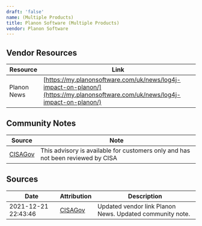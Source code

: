 ```yaml
---
draft: 'false'
name: (Multiple Products)
title: Planon Software (Multiple Products)
vendor: Planon Software
---
```


## Vendor Resources
| Resource | Link |
| --- | --- |
| Planon News | [https://my.planonsoftware.com/uk/news/log4j-impact-on-planon/](https://my.planonsoftware.com/uk/news/log4j-impact-on-planon/) |


## Community Notes
| Source | Note |
| --- | --- |
| [CISAGov](https://raw.githubusercontent.com/cisagov/log4j-affected-db/develop/README.md) | This advisory is available for customers only and has not been reviewed by CISA |

## Sources
| Date | Attribution | Description |
| --- | --- | --- |
| 2021-12-21 22:43:46 | [CISAGov](https://raw.githubusercontent.com/cisagov/log4j-affected-db/develop/README.md) | Updated vendor link Planon News. Updated community note.  |
